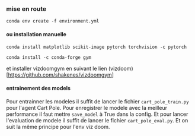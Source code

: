 ### mise en route
`conda env create -f environment.yml` 

#### ou installation manuelle

`conda install matplotlib scikit-image pytorch torchvision -c pytorch`

`conda install -c conda-forge gym`


et installer vizdoomgym en suivant le lien (vizdoom)[https://github.com/shakenes/vizdoomgym]

#### entrainement des models

Pour entrainner les modeles il suffit de lancer le fichier `cart_pole_train.py` pour l'agent Cart Pole.
Pour enregistrer le modele avec la meilleur performance il faut mettre `save_model` à True dans la config. Et pour lancer l'evaluation de modele il suffit de lancer le fichier `cart_pole_eval.py`. Et on suit la même principe pour l'env viz doom.